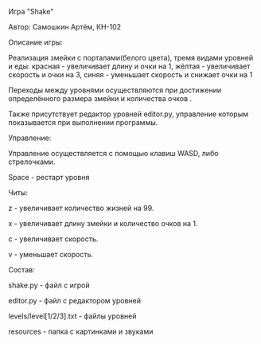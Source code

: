 Игра "Shake"

Автор: Самошкин Артём, КН-102

Описание игры:

Реализация змейки с порталами(белого цвета), тремя видами уровней и еды:
красная - увеличивает длину и очки на 1,
жёлтая - увеличивает скорость и очки на 3,
синяя - уменьшает скорость и снижает очки на 1

Переходы между уровнями осуществляются при достижении определённого размера змейки
и количества очков .

Также присутствует редактор уровней editor.py, управление которым показывается при выполнении программы.

Управление:

Управление осуществляется с помощью клавиш WASD, либо стрелочками.

Space - рестарт уровня

Читы:

z - увеличивает количество жизней на 99.

x - увеличивает длину змейки и количество очков на 1.

с - увеличивает скорость.

v - уменьшает скорость.

Состав:

shake.py - файл с игрой 

editor.py - файл с редактором уровней

levels/level[1/2/3].txt - файлы уровней

resources - папка с картинками и звуками
